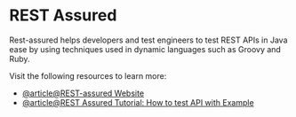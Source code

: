 # REST Assured

Rest-assured helps developers and test engineers to test REST APIs in Java ease by using techniques used in dynamic languages such as Groovy and Ruby.

Visit the following resources to learn more:

- [@article@REST-assured Website](https://rest-assured.io)
- [@article@REST Assured Tutorial: How to test API with Example](https://www.guru99.com/rest-assured.html)
